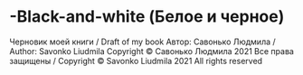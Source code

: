# -Black-and-white (Белое и черное)
Черновик моей книги / Draft of my book
Автор: Савонько Людмила / Author: Savonko Liudmila
Copyright © Савонько Людмила 2021 Все права защищены / Copyright © Savonko Liudmila 2021 All rights reserved
